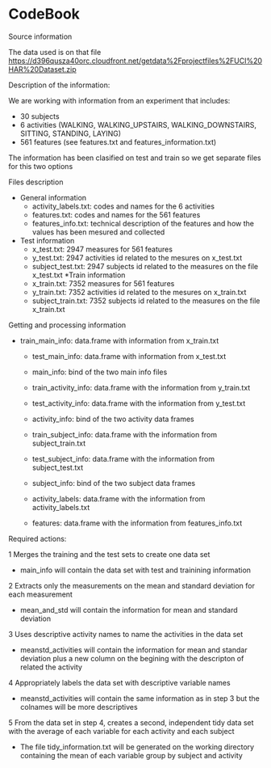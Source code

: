 # CodeBook

Source information

The data used is on that file https://d396qusza40orc.cloudfront.net/getdata%2Fprojectfiles%2FUCI%20HAR%20Dataset.zip

Description of the information:

We are working with information from an experiment that includes:

* 30 subjects 
* 6 activities (WALKING, WALKING_UPSTAIRS, WALKING_DOWNSTAIRS, SITTING, STANDING, LAYING)
* 561 features (see features.txt and features_information.txt)

The information has been clasified on test and train so we get separate files for this two options 

Files description

 * General information
	* activity_labels.txt: codes and names for the 6 activities
	* features.txt: codes and names for the 561 features
	* features_info.txt: technical description of the features and how the values has been mesured and collected
 * Test information
	* x_test.txt: 2947 measures for 561 features
	* y_test.txt: 2947 activities id related to the mesures on x_test.txt
	* subject_test.txt: 2947 subjects id related to the measures on the file x_test.txt
 *Train information
	* x_train.txt: 7352 measures for 561 features
	* y_train.txt: 7352 activities id related to the mesures on x_train.txt
	* subject_train.txt: 7352 subjects id related to the measures on the file x_train.txt


Getting and processing information

* train_main_info: data.frame with information from x_train.txt
	* test_main_info:  data.frame with information from x_test.txt
	* main_info: bind of the two main info files

	* train_activity_info: data.frame with the information from y_train.txt
	* test_activity_info: data.frame with the information from y_test.txt
	* activity_info: bind of the two activity data frames

	* train_subject_info: data.frame with the information from subject_train.txt 
	* test_subject_info: data.frame with the information from subject_test.txt
	* subject_info: bind of the two subject data frames

	* activity_labels: data.frame with the information from activity_labels.txt
	* features:  data.frame with the information from features_info.txt

Required actions:

1 Merges the training and the test sets to create one data set
  - main_info will contain the data set with test and trainining information

2 Extracts only the measurements on the mean and standard deviation for each measurement
  - mean_and_std will contain the information for mean and standard deviation

3 Uses descriptive activity names to name the activities in the data set
  - meanstd_activities will contain the information for mean and standar deviation plus a new column on the begining
  with the descripton of related the activity

4 Appropriately labels the data set with descriptive variable names
  - meanstd_activities will contain the same information as in step 3 but the colnames will be more descriptives

5 From the data set in step 4, creates a second, independent tidy data set with the average of each variable for each activity and each subject

- The file tidy_information.txt will be generated on the working directory containing the mean of each variable  group by subject and activity
